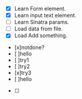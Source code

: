 - [x] Learn Form element.
- [x] Learn input text element.
- [ ] Learn Sinatra params.
- [ ] Load data from file.
- [x] Load Add something.
- [x]notdone?
- [ ]hello
- [ ]try1
- [ ]try2
- [x]try3
- [ ]hello
- [ ]